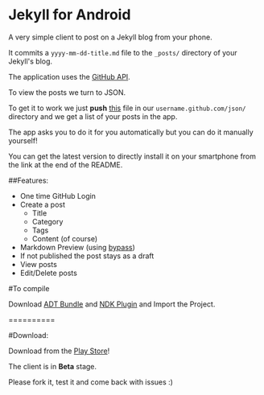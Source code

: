 Jekyll for Android
=========================

A very simple client to post on a Jekyll blog from your phone.

It commits a `yyyy-mm-dd-title.md` file to the `_posts/` directory of your Jekyll's blog.

The application uses the [GitHub API](https://developer.github.com/).

To view the posts we turn to JSON.

To get it to work we just **push** [this](https://raw.github.com/tsagi/tsagi.github.com/master/json/index.html) file in our `username.github.com/json/` directory and we get a list of your posts in the app.

The app asks you to do it for you automatically but you can do it manually yourself!

You can get the latest version to directly install it on your smartphone from the link at the end of the README.

##Features:

- One time GitHub Login
- Create a post
	- Title
	- Category
	- Tags
	- Content (of course)
- Markdown Preview (using [bypass](http://uncodin.github.io/bypass/))
- If not published the post stays as a draft
- View posts
- Edit/Delete posts

#To compile

Download [ADT Bundle](http://developer.android.com/sdk/index.html) and [NDK Plugin](http://developer.android.com/tools/sdk/ndk/index.html) and Import the Project.

==========

#Download:

Download from the [Play Store](https://play.google.com/store/apps/details?id=gr.tsagi.jekyllforandroid)!

The client is in __Beta__ stage.

Please fork it, test it and come back with issues :)

